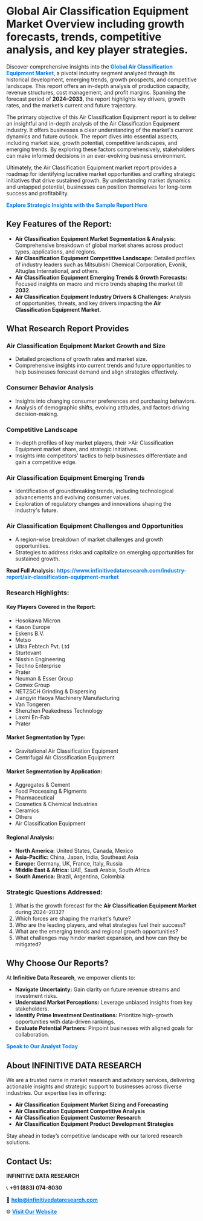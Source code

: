 <h1>Global Air Classification Equipment Market Overview including growth forecasts, trends, competitive analysis, and key player strategies.</h1>
<p>
Discover comprehensive insights into the 
<a href="https://www.infinitivedataresearch.com/industry-report/air-classification-equipment-market" rel="dofollow" style="color: #007BFF; text-decoration: none;"><strong>Global Air Classification Equipment Market</strong></a>, a pivotal industry segment analyzed through its historical development, emerging trends, growth prospects, and competitive landscape. This report offers an in-depth analysis of production capacity, revenue structures, cost management, and profit margins. Spanning the forecast period of <strong>2024–2033</strong>, the report highlights key drivers, growth rates, and the market’s current and future trajectory.
</p>
<p>
The primary objective of this Air Classification Equipment report is to deliver an insightful and in-depth analysis of the Air Classification Equipment industry. It offers businesses a clear understanding of the market's current dynamics and future outlook. The report dives into essential aspects, including market size, growth potential, competitive landscapes, and emerging trends. By exploring these factors comprehensively, stakeholders can make informed decisions in an ever-evolving business environment.
</p>
<p>
Ultimately, the Air Classification Equipment market report provides a roadmap for identifying lucrative market opportunities and crafting strategic initiatives that drive sustained growth. By understanding market dynamics and untapped potential, businesses can position themselves for long-term success and profitability.
</p>
<p>
<a href="https://www.infinitivedataresearch.com/request-sample/reportId=102979" style="color: #007BFF; text-decoration: none;"><strong>Explore Strategic Insights with the Sample Report Here</strong></a>
</p>

<h2>Key Features of the Report:</h2>
<ul>
<li><strong>Air Classification Equipment Market Segmentation & Analysis:</strong> Comprehensive breakdown of global market shares across product types, applications, and regions.</li>
<li><strong>Air Classification Equipment Competitive Landscape:</strong> Detailed profiles of industry leaders such as Mitsubishi Chemical Corporation, Evonik, Altuglas International, and others.</li>
<li><strong>Air Classification Equipment Emerging Trends & Growth Forecasts:</strong> Focused insights on macro and micro trends shaping the market till <strong>2032</strong>.</li>
<li><strong>Air Classification Equipment Industry Drivers & Challenges:</strong> Analysis of opportunities, threats, and key drivers impacting the <strong>Air Classification Equipment Market</strong>.</li>
</ul>

<h2>What Research Report Provides</h2>
<h3>Air Classification Equipment Market Growth and Size</h3>
<ul>
<li>Detailed projections of growth rates and market size.</li>
<li>Comprehensive insights into current trends and future opportunities to help businesses forecast demand and align strategies effectively.</li>
</ul>

<h3>Consumer Behavior Analysis</h3>
<ul>
<li>Insights into changing consumer preferences and purchasing behaviors.</li>
<li>Analysis of demographic shifts, evolving attitudes, and factors driving decision-making.</li>
</ul>

<h3>Competitive Landscape</h3>
<ul>
<li>In-depth profiles of key market players, their >Air Classification Equipment market share, and strategic initiatives.</li>
<li>Insights into competitors' tactics to help businesses differentiate and gain a competitive edge.</li>
</ul>

<h3>Air Classification Equipment Emerging Trends</h3>
<ul>
<li>Identification of groundbreaking trends, including technological advancements and evolving consumer values.</li>
<li>Exploration of regulatory changes and innovations shaping the industry's future.</li>
</ul>

<h3>Air Classification Equipment Challenges and Opportunities</h3>
<ul>
<li>A region-wise breakdown of market challenges and growth opportunities.</li>
<li>Strategies to address risks and capitalize on emerging opportunities for sustained growth.</li>
</ul>
<p><strong>Read Full Analysis:</strong> <a href="https://www.infinitivedataresearch.com/industry-report/air-classification-equipment-market" rel="dofollow" style="color: #007BFF; text-decoration: none;"><strong>https://www.infinitivedataresearch.com/industry-report/air-classification-equipment-market</strong></a></p>
<h3>Research Highlights:</h3>
<h4>Key Players Covered in the Report:</h4>
<ul><li>Hosokawa Micron</li><li>Kason Europe</li><li>Eskens B.V.</li><li>Metso</li><li>Ultra Febtech Pvt. Ltd</li><li>Sturtevant</li><li>Nisshin Engineering</li><li>Techno Enterprise</li><li>Prater</li><li>Neuman &amp; Esser Group</li><li>Comex Group</li><li>NETZSCH Grinding &amp; Dispersing</li><li>Jiangyin Haoya Machinery Manufacturing</li><li>Van Tongeren</li><li>Shenzhen Peakedness Technology</li><li>Laxmi En-Fab</li><li>Prater</li></ul>
<h4>Market Segmentation by Type:</h4>
<ul><li>Gravitational Air Classification Equipment</li><li>Centrifugal Air Classification Equipment</li></ul>
<h4>Market Segmentation by Application:</h4>
<ul><li>Aggregates &amp; Cement</li><li>Food Processing &amp; Pigments</li><li>Pharmaceutical</li><li>Cosmetics &amp; Chemical Industries</li><li>Ceramics</li><li>Others</li><li>Air Classification Equipment</li></ul>

<h4>Regional Analysis:</h4>
<ul>
<li><strong>North America:</strong> United States, Canada, Mexico</li>
<li><strong>Asia-Pacific:</strong> China, Japan, India, Southeast Asia</li>
<li><strong>Europe:</strong> Germany, UK, France, Italy, Russia</li>
<li><strong>Middle East & Africa:</strong> UAE, Saudi Arabia, South Africa</li>
<li><strong>South America:</strong> Brazil, Argentina, Colombia</li>
</ul>

<h3>Strategic Questions Addressed:</h3>
<ol>
<li>What is the growth forecast for the <strong>Air Classification Equipment Market</strong> during 2024–2032?</li>
<li>Which forces are shaping the market's future?</li>
<li>Who are the leading players, and what strategies fuel their success?</li>
<li>What are the emerging trends and regional growth opportunities?</li>
<li>What challenges may hinder market expansion, and how can they be mitigated?</li>
</ol>

<h2>Why Choose Our Reports?</h2>
<p>At <strong>Infinitive Data Research</strong>, we empower clients to:</p>
<ul>
<li><strong>Navigate Uncertainty:</strong> Gain clarity on future revenue streams and investment risks.</li>
<li><strong>Understand Market Perceptions:</strong> Leverage unbiased insights from key stakeholders.</li>
<li><strong>Identify Prime Investment Destinations:</strong> Prioritize high-growth opportunities with data-driven rankings.</li>
<li><strong>Evaluate Potential Partners:</strong> Pinpoint businesses with aligned goals for collaboration.</li>
</ul>
<p><a href="https://www.infinitivedataresearch.com/industry-report/air-classification-equipment-market" rel="dofollow" style="color: #007BFF; text-decoration: none;"><strong>Speak to Our Analyst Today</strong></a></p>

<h2>About INFINITIVE DATA RESEARCH</h2>
<p>We are a trusted name in market research and advisory services, delivering actionable insights and strategic support to businesses across diverse industries. Our expertise lies in offering:</p>
<ul>
<li><strong>Air Classification Equipment Market Sizing and Forecasting</strong></li>
<li><strong>Air Classification Equipment Competitive Analysis</strong></li>
<li><strong>Air Classification Equipment Customer Research</strong></li>
<li><strong>Air Classification Equipment Product Development Strategies</strong></li>
</ul>
<p>Stay ahead in today’s competitive landscape with our tailored research solutions.</p>

<h2>Contact Us:</h2>
<p><strong>INFINITIVE DATA RESEARCH</strong></p>
<p>📞 <strong>+91 (883) 074-8030</strong></p>
<p>📧 <strong><a href="mailto:help@infinitivedataresearch.com" style="color: #007BFF;">help@infinitivedataresearch.com</a></strong></p>
<p>🌐 <strong><a href="https://www.infinitivedataresearch.com" rel="dofollow" style="color: #007BFF;">Visit Our Website</a></strong></p>